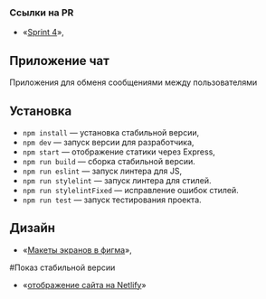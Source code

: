 ### **Ссылки на PR**

- «[Sprint 4](https://github.com/alexkleymenov98/middle.messenger.praktikum.yandex/pull/4)»,
## Приложение чат
Приложения для обменя сообщениями между пользователями

## Установка

- `npm install` — установка стабильной версии,
- `npm dev` — запуск версии для разработчика,
- `npm start` — отображение статики через Express,
- `npm run build` — сборка стабильной версии.
- `npm run eslint` — запуск линтера для JS,
- `npm run stylelint` — запуск линтера для стилей.
- `npm run stylelintFixed` — исправление ошибок стилей.
- `npm run test` — запуск тестирования проекта.

## Дизайн
- «[Макеты экранов в фигма](https://www.figma.com/file/vpmKIFUeQuiuCdSBtU456a/messanger?node-id=0%3A1)»,

#Показ стабильной версии 

- «[отображение сайта на Netlify](https://nostalgic-euler-35567b.netlify.app/)»
